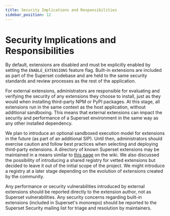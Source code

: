 ```yaml
---
title: Security Implications and Responsibilities
sidebar_position: 12
---
```


<!--
Licensed to the Apache Software Foundation (ASF) under one
or more contributor license agreements.  See the NOTICE file
distributed with this work for additional information
regarding copyright ownership.  The ASF licenses this file
to you under the Apache License, Version 2.0 (the
"License"); you may not use this file except in compliance
with the License.  You may obtain a copy of the License at

  http://www.apache.org/licenses/LICENSE-2.0

Unless required by applicable law or agreed to in writing,
software distributed under the License is distributed on an
"AS IS" BASIS, WITHOUT WARRANTIES OR CONDITIONS OF ANY
KIND, either express or implied.  See the License for the
specific language governing permissions and limitations
under the License.
-->

# Security Implications and Responsibilities

By default, extensions are disabled and must be explicitly enabled by setting the `ENABLE_EXTENSIONS` feature flag. Built-in extensions are included as part of the Superset codebase and are held to the same security standards and review processes as the rest of the application.

For external extensions, administrators are responsible for evaluating and verifying the security of any extensions they choose to install, just as they would when installing third-party NPM or PyPI packages. At this stage, all extensions run in the same context as the host application, without additional sandboxing. This means that external extensions can impact the security and performance of a Superset environment in the same way as any other installed dependency.

We plan to introduce an optional sandboxed execution model for extensions in the future (as part of an additional SIP). Until then, administrators should exercise caution and follow best practices when selecting and deploying third-party extensions. A directory of known Superset extensions may be maintained in a means similar to [this page](https://github.com/apache/superset/wiki/Superset-Third%E2%80%90Party-Plugins-Directory) on the wiki. We also discussed the possibility of introducing a shared registry for vetted extensions but decided to leave it out of the initial scope of the project. We might introduce a registry at a later stage depending on the evolution of extensions created by the community.

Any performance or security vulnerabilities introduced by external extensions should be reported directly to the extension author, not as Superset vulnerabilities. Any security concerns regarding built-in extensions (included in Superset's monorepo) should be reported to the Superset Security mailing list for triage and resolution by maintainers.
